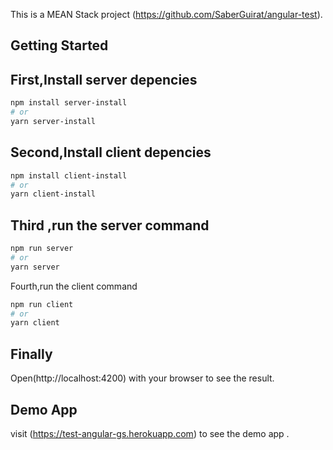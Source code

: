This is a MEAN Stack project (https://github.com/SaberGuirat/angular-test).



## Getting Started

## First,Install server depencies

```bash
npm install server-install
# or
yarn server-install
```

## Second,Install client depencies

```bash
npm install client-install
# or
yarn client-install
```

## Third ,run the server command

```bash
npm run server
# or
yarn server
```
Fourth,run the client command

```bash
npm run client
# or
yarn client
```

## Finally

Open(http://localhost:4200) with your browser to see the result.

## Demo App 

visit (https://test-angular-gs.herokuapp.com) to see the demo app .
